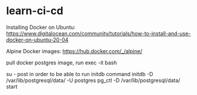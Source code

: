 # learn-ci-cd

Installing Docker on Ubuntu: https://www.digitalocean.com/community/tutorials/how-to-install-and-use-docker-on-ubuntu-20-04

Alpine Docker images: https://hub.docker.com/_/alpine/

pull docker postgres image, run exec -it bash

su - post in order to be able to run initdb command
initdb -D /var/lib/postgresql/data/  -U postgres
pg_ctl -D /var/lib/postgresql/data/ start
